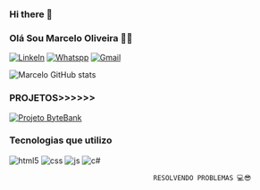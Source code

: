 ### Hi there 👋

### Olá Sou Marcelo Oliveira 👨‍💻
[![LinkeIn](https://img.shields.io/badge/LinkedIn-0077B5?style=for-the-badge&logo=linkedin&logoColor=white)](https://www.linkedin.com/in/marcelo-furtado-220921125/)
[![Whatspp](https://img.shields.io/badge/WhatsApp-25D366?style=for-the-badge&logo=whatsapp&logoColor=white)](https://wa.me/message/7KVFXZ44ARGXM1)
[![Gmail](https://img.shields.io/badge/Gmail-D14836?style=for-the-badge&logo=gmail&logoColor=white)](https://mail.google.com/mail/u/0/?hl=pt-BR#inbox)

![Marcelo GitHub stats](https://github-readme-stats.vercel.app/api?username=marcelof1997&show_icons=true&theme=tokyonight)
### PROJETOS>>>>>>
[![Projeto ByteBank](https://user-images.githubusercontent.com/116675716/211028431-adcd2de8-15f3-4f99-b459-972ea03df624.png)
](https://github.com/marcelof1997/ProjetosIma/blob/main/Projeto%20Bank/Program.cs)

### Tecnologias que utilizo

<div style="display: inline_block">
<img align="center" alt="html5" src="https://img.shields.io/badge/HTML5-E34F26?style=for-the-badge&logo=html5&logoColor=white" />
<img align="center" alt="css" src="https://img.shields.io/badge/CSS-239120?&style=for-the-badge&logo=css3&logoColor=white" />
<img align="center" alt="js" src="https://img.shields.io/badge/JavaScript-323330?style=for-the-badge&logo=javascript&logoColor=F7DF1E" />
<img align="center" alt="c#" src="https://img.shields.io/badge/C%23-239120?style=for-the-badge&logo=c-sharp&logoColor=white" /><br/>
</div>

                                        RESOLVENDO PROBLEMAS 💻😎
